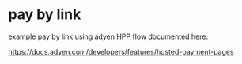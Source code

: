 # pay by link

example pay by link using adyen HPP flow documented here:

https://docs.adyen.com/developers/features/hosted-payment-pages

